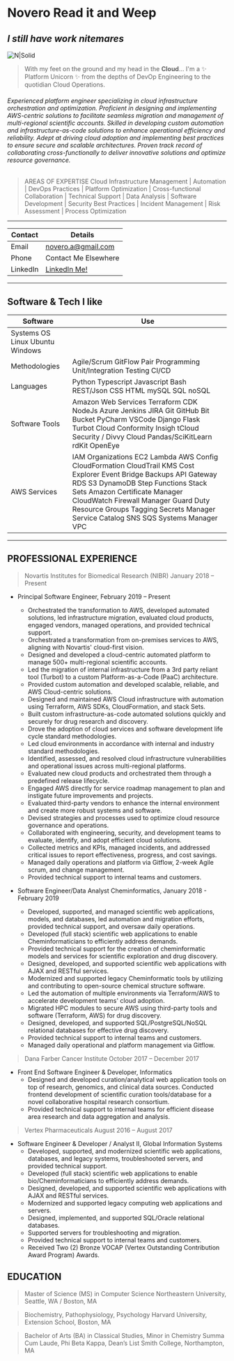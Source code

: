 # Novero Read it and Weep
## _I still have work nitemares_

![N|Solid](https://ca.slack-edge.com/T0495HV8H-U01AM69UW3E-ae635702c574-72)

> With my feet on the ground and my head in the **Cloud**... 
        I'm a  ✨ Platform Unicorn ✨ from the depths of DevOp Engineering to the quotidian Cloud Operations.

###### Experienced platform engineer specializing in cloud infrastructure orchestration and optimization. Proficient in designing and implementing AWS-centric solutions to facilitate seamless migration and management of multi-regional scientific accounts. Skilled in developing custom automation and infrastructure-as-code solutions to enhance operational efficiency and reliability. Adept at driving cloud adoption and implementing best practices to ensure secure and scalable architectures. Proven track record of collaborating cross-functionally to deliver innovative solutions and optimize resource governance.

> AREAS OF EXPERTISE
Cloud Infrastructure Management | Automation | DevOps Practices | Platform Optimization | Cross-functional Collaboration | Technical Support | Data Analysis | Software Development | Security Best Practices | Incident Management | Risk Assessment | Process Optimization

___ 

| Contact | Details |
| ------ | ------ |
| Email | [novero.a\@gmail.com](mailto:novero.a@gmail.com?subject=GitHunLinker)|
| Phone | Contact Me Elsewhere  |
| LinkedIn | [LinkedIn Me!](www.linkedin.com/in/anovero) |

____
## Software & Tech I like
| Software | Use |
| ------ | ------ |
| Systems OS      Linux      Ubuntu      Windows |
| Methodologies | Agile/Scrum      GitFlow      Pair      Programming      Unit/Integration      Testing      CI/CD |
| Languages | Python      Typescript      Javascript      Bash      REST/Json      CSS      HTML      mySQL      SQL      noSQL |
| Software Tools | Amazon      Web      Services      Terraform      CDK      NodeJs      Azure      Jenkins      JIRA      Git      GitHub      Bit Bucket      PyCharm      VSCode      Django      Flask      Turbot      Cloud      Conformity      Insigh tCloud Security / Divvy Cloud      Pandas/SciKitLearn      rdKit      OpenEye |
| AWS Services | IAM      Organizations      EC2      Lambda      AWS Config      CloudFormation      CloudTrail      KMS      Cost Explorer      Event Bridge      Backups      API Gateway      RDS      S3      DynamoDB      Step Functions      Stack Sets      Amazon Certificate Manager      CloudWatch      Firewall Manager      Guard Duty      Resource Groups      Tagging      Secrets Manager      Service Catalog      SNS      SQS      Systems Manager      VPC |
____

## PROFESSIONAL EXPERIENCE
> Novartis Institutes for Biomedical Research (NIBR)	January 2018 – Present
- Principal Software Engineer, February 2019 – Present
     - Orchestrated the transformation to AWS, developed automated solutions, led infrastructure migration, evaluated cloud products, engaged vendors, managed operations, and provided technical support.
     - Orchestrated a transformation from on-premises services to AWS, aligning with Novartis' cloud-first vision.
     - Designed and developed a cloud-centric automated platform to manage 500+ multi-regional scientific accounts.
     - Led the migration of internal infrastructure from a 3rd party reliant tool (Turbot) to a custom Platform-as-a-Code (PaaC) architecture.
     - Provided custom automation and developed scalable, reliable, and AWS Cloud-centric solutions.
     - Designed and maintained AWS Cloud infrastructure with automation using Terraform, AWS SDKs, CloudFormation, and stack Sets.
     - Built custom infrastructure-as-code automated solutions quickly and securely for drug research and discovery.
     - Drove the adoption of cloud services and software development life cycle standard methodologies.
     - Led cloud environments in accordance with internal and industry standard methodologies.
     - Identified, assessed, and resolved cloud infrastructure vulnerabilities and operational issues across multi-regional platforms.
     - Evaluated new cloud products and orchestrated them through a predefined release lifecycle.
     - Engaged AWS directly for service roadmap management to plan and instigate future improvements and projects.
     - Evaluated third-party vendors to enhance the internal environment and create more robust systems and software.
     - Devised strategies and processes used to optimize cloud resource governance and operations.
     - Collaborated with engineering, security, and development teams to evaluate, identify, and adopt efficient cloud solutions.
     - Collected metrics and KPIs, managed incidents, and addressed critical issues to report effectiveness, progress, and cost savings.
     - Managed daily operations and platform via Gitflow, 2-week Agile scrum, and change management.
     - Provided technical support to internal teams and customers.
	
- Software Engineer/Data Analyst Cheminformatics, January 2018 - February 2019
     - Developed, supported, and managed scientific web applications, models, and databases, led automation and migration efforts, provided technical support, and oversaw daily operations.
     - Developed (full stack) scientific web applications to enable Cheminformaticians to efficiently address demands.
     - Provided technical support for the creation of cheminformatic models and services for scientific exploration and drug discovery.
     - Designed, developed, and supported scientific web applications with AJAX and RESTful services.
     - Modernized and supported legacy Cheminformatic tools by utilizing and contributing to open-source chemical structure software.
     - Led the automation of multiple environments via Terraform/AWS to accelerate development teams' cloud adoption.
     - Migrated HPC modules to secure AWS using third-party tools and software (Terraform, AWS) for drug discovery.
     - Designed, developed, and supported SQL/PostgreSQL/NoSQL relational databases for effective drug discovery.
     - Provided technical support to internal teams and customers.
     - Managed daily operational and platform management via Gitflow.

> Dana Farber Cancer Institute	October 2017 – December 2017
- Front End Software Engineer & Developer, Informatics 
     - Designed and developed curation/analytical web application tools on top of research, genomics, and clinical data sources. Conducted frontend development of scientific curation tools/database for a novel collaborative hospital research consortium.
     - Provided technical support to internal teams for efficient disease area research and data aggregation and analysis.

> Vertex Pharmaceuticals	August 2016 – August 2017
- Software Engineer & Developer / Analyst II, Global Information Systems 
     - Developed, supported, and modernized scientific web applications, databases, and legacy systems, troubleshooted servers, and provided technical support.
     - Developed (full stack) scientific web applications to enable bio/Cheminformaticians to efficiently address demands.
     - Designed, developed, and supported scientific web applications with AJAX and RESTful services.
     - Modernized and supported legacy computing web applications and servers.
     - Designed, implemented, and supported SQL/Oracle relational databases.
     - Supported servers for troubleshooting and migration.
     - Provided technical support to internal teams and customers.
     - Received Two (2) Bronze VOCAP (Vertex Outstanding Contribution Award Program) Awards.

## EDUCATION
> Master of Science (MS) in Computer Science 
Northeastern University, Seattle, WA / Boston, MA 

> Biochemistry, Pathophysiology, Psychology
Harvard University, Extension School, Boston, MA 

> Bachelor of Arts (BA) in Classical Studies, Minor in Chemistry
Summa Cum Laude, Phi Beta Kappa, Dean’s List 
Smith College, Northampton, MA 
